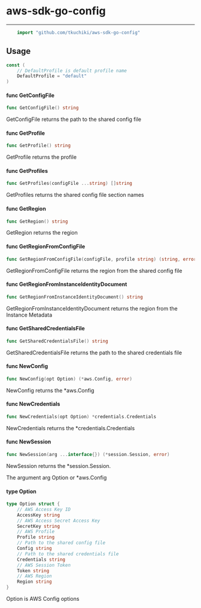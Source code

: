 # aws-sdk-go-config

---

```go
    import "github.com/tkuchiki/aws-sdk-go-config"
```

## Usage

```go
const (
	// DefaultProfile is default profile name
	DefaultProfile = "default"
)
```

#### func  GetConfigFile

```go
func GetConfigFile() string
```
GetConfigFile returns the path to the shared config file

#### func  GetProfile

```go
func GetProfile() string
```
GetProfile returns the profile

#### func  GetProfiles

```go
func GetProfiles(configFile ...string) []string
```
GetProfiles returns the shared config file section names

#### func  GetRegion

```go
func GetRegion() string
```
GetRegion returns the region

#### func  GetRegionFromConfigFile

```go
func GetRegionFromConfigFile(configFile, profile string) (string, error)
```
GetRegionFromConfigFile returns the region from the shared config file

#### func  GetRegionFromInstanceIdentityDocument

```go
func GetRegionFromInstanceIdentityDocument() string
```
GetRegionFromInstanceIdentityDocument returns the region from the Instance
Metadata

#### func  GetSharedCredentialsFile

```go
func GetSharedCredentialsFile() string
```
GetSharedCredentialsFile returns the path to the shared credentials file

#### func  NewConfig

```go
func NewConfig(opt Option) (*aws.Config, error)
```
NewConfig returns the *aws.Config

#### func  NewCredentials

```go
func NewCredentials(opt Option) *credentials.Credentials
```
NewCredentials returns the *credentials.Credentials

#### func  NewSession

```go
func NewSession(arg ...interface{}) (*session.Session, error)
```
NewSession returns the *session.Session.

The argument arg Option or *aws.Config

#### type Option

```go
type Option struct {
	// AWS Access Key ID
	AccessKey string
	// AWS Access Secret Access Key
	SecretKey string
	// AWS Profile
	Profile string
	// Path to the shared config file
	Config string
	// Path to the shared credentials file
	Credentials string
	// AWS Session Token
	Token string
	// AWS Region
	Region string
}
```

Option is AWS Config options
